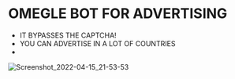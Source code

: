 # OMEGLE BOT FOR ADVERTISING

* IT BYPASSES THE CAPTCHA!
* YOU CAN ADVERTISE IN A LOT OF COUNTRIES
* 
![Screenshot_2022-04-15_21-53-53](https://user-images.githubusercontent.com/102387043/163662023-277c5e2c-4725-42f1-bfed-5d320a492ff8.jpg)
